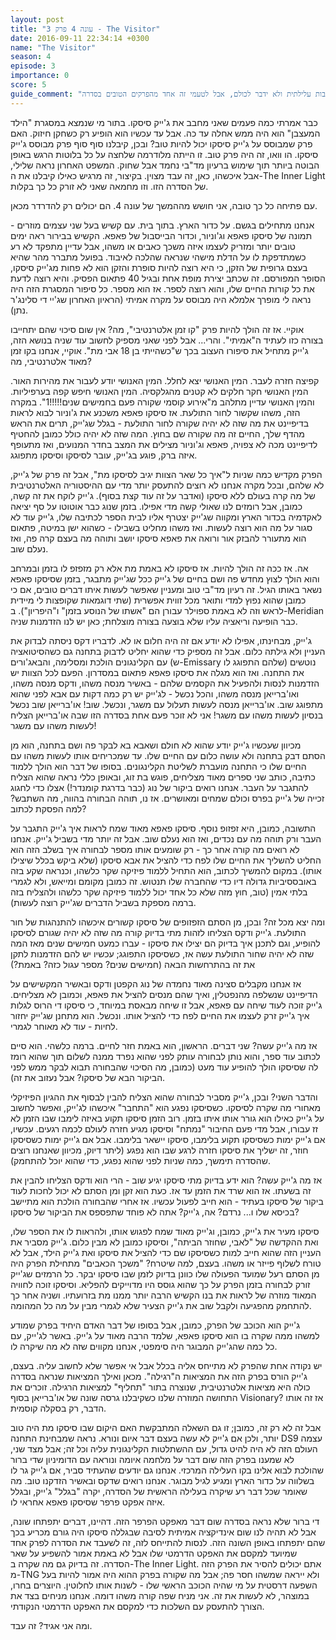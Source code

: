 ```yaml
---
layout: post
title: "עונה 4 פרק 3 - The Visitor"
date: 2016-09-11 22:34:14 +0300
name: "The Visitor"
season: 4
episode: 3
importance: 0
score: 5
guide_comment: "נטול כל חשיבות עלילתית ולא ידבר לכולם, אבל לטעמי זה אחד מהפרקים הטובים בסדרה"
---
```

כבר אמרתי כמה פעמים שאני מחבב את ג'ייק סיסקו. בתור מי שנמצא במסגרת "הילד המעצבן" הוא היה ממש אחלה עד כה. אבל עד עכשיו הוא הופיע רק כשחקן חיזוק. האם פרק שמבוסס על ג'ייק סיסקו יכול להיות טוב? ובכן, קיבלנו סוף סוף פרק מבוסס ג'ייק סיסקו. הו וואו, זה היה פרק טוב. זו הייתה מלודרמה שלחצה על כל בלוטות הרגש באופן הבוטה ביותר תוך שימוש ברעיון מד"בי נחמד אבל שחוק. המשפט האחרון נראה שלילי, אבל איכשהו, כאן, זה עבד מצוין. בקיצור, זה מרגיש כאילו קיבלנו את ה-The Inner Light של הסדרה הזו. וזו מחמאה שאני לא זורק כל כך בקלות.

עם פתיחה כל כך טובה, אני חושש מההמשך של עונה 4. הם יכולים רק להדרדר מכאן.

אנחנו מתחילים בגשם. על כדור הארץ. בתוך בית. עם קשיש בעל שני עצמים מוזרים - תמונה של סיסקו פאפא וג'וניור, וכדור הבייסבול של פאפא. הקשיש בבירור ראה ימים טובים יותר ומזריק לעצמו איזה משכך כאבים או משהו, אבל עדיין מתפקד לא רע כשמתדפקת לו על הדלת מישהי שנראה שהלכה לאיבוד. בפועל מתברר מהר שהיא בעצם גרופית של הזקן, כי היא רוצה להיות סופרת והזקן הוא לא פחות מג'ייק סיסקו, הסופר המפורסם. זה שכתב יצירת מופת אחת ובגיל 40 פתאום הפסיק. והיא רוצה לדעת את כל קורות החיים שלו, והוא רוצה לספר. אז הוא מספר. כל סיפור המסגרת הזה היה נראה לי מופרך אלמלא היה מבוסס על מקרה אמיתי (הראיון האחרון שג'יי די סלינג'ר נתן).

אוקיי. אז זה הולך להיות פרק "קו זמן אלטרנטיבי", מה? אין שום סיכוי שהם יתחייבו בצורה כזו לעתיד ה"אמיתי". והרי... אבל לפני שאני מספיק לחשוב עוד שניה בנושא הזה, ג'ייק מתחיל את סיפורו העצוב בכך ש"כשהייתי בן 18 אבי מת". אוקיי, אנחנו בקו זמן מאוד אלטרנטיבי, מה?

קפיצה חזרה לעבר. המין האנושי יצא לחלל. המין האנושי יודע לעבור את מהירות האור. המין האנושי חקר חלקים לא קטנים מהגלקסיה. המין האנושי חיפש קפה בערפיליות. והמין האנושי עדיין מתלהב מ"אירוע קוסמי שקורה פעם בחמישים שנים!!!!!1". במקרה הזה, משהו שקשור לחור התולעת. אז סיסקו פאפא משכנע את ג'וניור לבוא לראות בדיפיינט את מה שזה לא יהיה שקורה לחור התולעת - בגלל שג'ייק, תרים את הראש מהדף שלך, החיים זה מה שקורה שם בחוץ. המה שזה לא יהיה כולל כמובן להחטיף לדיפיינט מכה לא צפויה, פאפא וג'וניור מצילים את המצב בחדר המנועים, ואז מתעופף איזה ברק, פוגע בג'ייק, עובר לסיסקו וסיסקו מתפוגג.

הפרק מקדיש כמה שניות ל"איך כל שאר הצוות יגיב לסיסקו מת", אבל זה פרק של ג'ייק, לא שלהם, ובכל מקרה אנחנו לא רוצים להתעסק יותר מדי עם ההיסטוריה האלטרנטיבית של מה קרה בעולם ללא סיסקו (ואדבר על זה עוד קצת בסוף). ג'ייק לוקח את זה קשה, כמובן, אבל רומזים לנו שאולי קשה מדי אפילו. בזמן שנוג כבר אוטוטו על סף יציאה לאקדמיה בכדור הארץ ומקווה שג'ייק יצטרף אליו לבית הספר לכתיבה שלו, ג'ייק עוד לא סגור על מה הוא רוצה לעשות. ואז משהו מחליט בשבילו - כשהוא ישן במיטה, פתאום הוא מתעורר להבזק אור ורואה את פאפא סיסקו יושב ותוהה מה בעצם קרה פה, ואז נעלם שוב.

אה. אז ככה זה הולך להיות. אז סיסקו לא באמת מת אלא רק מזפזפ לו בזמן ובמרחב והוא הולך לצוץ מחדש פה ושם בחיים של ג'ייק ככל שג'ייק מתבגר, בזמן שסיסקו פאפא נשאר באותו הגיל. זה רעיון מד"בי טוב ומעניין שאפשר לעשות איתו דברים טובים, אם כי כמובן שהוא נפוץ למדי ותואר מכל זווית אפשרית (שתי דוגמאות שקופצות לי מיידית לראש וזה לא באמת ספוילר עבורן הם "אשתו של הנוסע בזמן" ו"היפריון"). ב-Meridian כבר הופיעה וריאציה עליו שלא בוצעה בצורה מוצלחת; כאן יש לנו הזדמנות שניה.

ג'ייק, מבחינתו, אפילו לא יודע אם זה היה חלום או לא. לדבריו דקס ניסתה לבדוק את העניין ולא גילתה כלום. אבל זה מספיק כדי שהוא יחליט לדבוק בתחנה גם כשהסיטואציה עם הקלינגונים הולכת ומסלימה, והבאג'ורים (ש-Emissary שלהם התפוגג לו) נוטשים את התחנה. ואז הוא מגלה את סיסקו פאפא פתאום במסדרון. הפעם לכל הצוות יש הזדמנות לנסות ולהפעיל את הקסמים שלהם - באשיר מנסה משהו, ודקס מנסה משהו, ואו'ברייאן מנסה משהו, והכל נכשל - לג'ייק יש רק כמה דקות עם אבא לפני שהוא מתפוגג שוב. או'ברייאן מנסה לעשות תעלול עם משגר, ונכשל. שוב! או'ברייאן שוב נכשל בנסיון לעשות משהו עם משגר! אני לא זוכר פעם אחת בסדרה הזו שבה או'ברייאן הצליח לעשות משהו עם משגר!

מכיוון שעכשיו ג'ייק יודע שהוא לא חולם ושאבא בא לבקר פה ושם בתחנה, הוא מן הסתם דבק בתחנה ולא עושה כלום עם החיים שלו. עד שמכריחים אותו לעשות משהו עם החיים שלו כי התחנה מועברת לשליטת הקלינגונים. בסופו של דבר הוא הולך ללמוד כתיבה, כותב שני ספרים מאוד מצליחים, פוגש בת זוג, ובאופן כללי נראה שהוא הצליח להתגבר על העבר. אנחנו רואים ביקור של נוג (כבר בדרגת קומנדר!) אצלו כדי לחגוג זכייה של ג'ייק בפרס וכולם שמחים ומאושרים. אז נו, תוהה הבחורה בהווה, מה השתבש? למה הפסקת לכתוב?

התשובה, כמובן, היא זפזופ נוסף. סיסקו פאפא מאוד שמח לראות איך ג'ייק התגבר על העבר ורק תוהה מה עם נכדים, ואז הוא נעלם שוב. אבל זה יותר מדי בשביל ג'ייק. אנחנו לא רואים מה קורה אחר כך - רק שומעים אותו מספר לבחורה איך בשלב הזה הוא החליט להשליך את החיים שלו לפח כדי להציל את אבא סיסקו (שלא ביקש בכלל שיצילו אותו). במקום להמשיך לכתוב, הוא התחיל ללמוד פיזיקה שקר כלשהו, וכנראה שקע בזה באובססיביות גדולה דיו כדי שהחברה שלו תנטוש. זה כמובן מקומם ומייאש, ולא לגמרי בלתי אמין (טוב, חוץ מזה שלא כל אחד יכול ללמוד פיזיקה שקר כלשהו ולהצליח בזה ברמה מספקת בשביל הדברים שג'ייק רוצה לעשות).

ומה יצא מכל זה? ובכן, מן הסתם הזפזופים של סיסקו קשורים איכשהו להתנהגות של חור התולעת. ג'ייק ודקס הצליחו לזהות מתי בדיוק קורה מה שזה לא יהיה שגורם לסיסקו להופיע, וגם לתכנן איך בדיוק הם יצילו את סיסקו - עברו כמעט חמישים שנים מאז המה שזה לא יהיה שחור התולעת עשה אז, כשסיסקו התפוגג; עכשיו יש להם הזדמנות לתקן את זה בהתרחשות הבאה (חמישים שנים? מספר עגול כזה? באמת?)

אז אנחנו מקבלים סצינה מאוד נחמדה של נוג הקפטן ודקס ובאשיר המקשישים על הדיפיינט שנשלפה מהנפטלין, ואיך שהם מנסים להציל את פאפא, וכמובן לא מצליחים. ג'ייק זוכה לעוד שיחה עם פאפא, אבל זו שיחה מבאסת במיוחד, כי סיסקו די הרוס לגלות איך ג'ייק זרק לעצמו את החיים לפח כדי להציל אותו. ונכשל. הוא מתחנן שג'ייק יחזור לחיות - עוד לא מאוחר לגמרי.

אז מה ג'ייק עשה? שני דברים. הראשון, הוא באמת חזר לחיים. ברמה כלשהי. הוא סיים לכתוב עוד ספר, והוא נותן לבחורה עותק לפני שהוא נפרד ממנה לשלום תוך שהוא רומז לה שסיסקו הולך להופיע עוד מעט (כמובן, מה הסיכוי שהבחורה תבוא לבקר ממש לפני הביקור הבא של סיסקו? אבל נעזוב את זה).

והדבר השני? ובכן, ג'ייק מסביר לבחורה שהוא הצליח להבין לבסוף את ההגיון הפיזיקלי מאחורי מה שקרה לסיסקו. כשסיסקו נפגע הוא "התחבר" איכשהו לג'ייק, ואפשר לחשוב על ג'ייק כאילו הוא גורר אותו איתו בזמן. רוב הזמן סיסקו תקוע באיזה לימבו שבו הזמן לא זז עבורו, אבל מדי פעם החיבור "נמתח" וסיסקו מגיע חזרה לעולם לכמה רגעים. עכשיו, אם ג'ייק ימות כשסיסקו תקוע בלימבו, סיסקו יישאר בלימבו. אבל אם ג'ייק ימות כשסיסקו חוזר, זה ישליך את סיסקו חזרה לרגע שבו הוא נפגע (ליתר דיוק, מכיוון שאנחנו רוצים שהסדרה תימשך, כמה שניות לפני שהוא נפגע, כדי שהוא יוכל להתחמק).

אז מה ג'ייק עשה? הוא ידע בדיוק מתי סיסקו יגיע שוב - הרי הוא ודקס הצליחו להבין את זה בשעתו. אז הוא שרד את הזמן עד אז. כעת הוא זקן ומן הסתם לא יכול לחכות לעוד ביקור של סיסקו בעתיד - הוא חייב לפעול עכשיו. אז אחרי שהבחורה הולכת הוא מתיישב בכיסא שלו ו... נרדם? אה, ג'ייק? אתה לא פוחד שתפספס את הביקור של סיסקו?

סיסקו מעיר את ג'ייק, כמובן, וג'ייק מאוד שמח לפגוש אותו, ולהראות לו את הספר שלו, ואת ההקדשה של "לאבי, שחוזר הביתה", וסיסקו כמובן לא מבין כלום. ג'ייק מסביר את העניין הזה שהוא חייב למות כשסיסקו שם כדי להציל את סיסקו ואת ג'ייק הילד, אבל לא טורח לשלוף פייזר או משהו. בעצם, למה שיטרח? "משכך הכאבים" מתחילת הפרק היה מן הסתם רעל שמועד הפעולה שלו כוונן בדיוק לזמן שבו סיסקו יבקר. כל הרמזים שג'ייק זורק לבחורה בזמן הפרק על כך שהוא גוסס היו מדוייקים להפליא. וסיסקו זוכה לחוויה המאוד מוזרה של לראות את בנו הקשיש הרבה יותר ממנו מת בזרועתיו. ושניה אחר כך להתחמק מהפגיעה ולקבל שוב את ג'ייק הצעיר שלא לגמרי מבין על מה כל המהומה.

ג'ייק הוא הכוכב של הפרק, כמובן, אבל בסופו של דבר האדם היחיד בפרק שמודע למשהו ממה שקרה בו הוא סיסקו פאפא, שלמד הרבה מאוד על ג'ייק. באשר לג'ייק, עם כל כמה שהג'ייק המבוגר היה סימפטי, אנחנו מקווים שזה לא מה שיקרה לו.

יש נקודה אחת שהפרק לא מתייחס אליה בכלל אבל אי אפשר שלא לחשוב עליה. בעצם, ג'ייק הורס בפרק הזה את המציאות ה"רגילה". מכאן ואילך המציאות שנראה בסדרה כולה היא מציאות אלטרנטיבית, שנוצרה בתור "תחליף" למציאות הרגילה. זוכרים את התחושה המוזרה שלנו כשקיבלנו גרסה שונה של או'ברייאן בסוף Visionary? אז זה אותו הדבר, רק בסקלה קוסמית.

אבל זה לא רק זה, כמובן; זו גם השאלה המתבקשת האם היקום שבו סיסקו מת היה טוב יותר, ולכן אם ג'ייק לא עשה בעצם דבר איום ונורא. נראה שמבחינת התחנה DS9 עצמה העולם הזה לא היה להיט גדול, עם ההשתלטות הקלינגונית עליה וכל זה; אבל מצד שני, לא שמענו בפרק הזה שום דבר על מלחמה איומה ונוראה עם הדומיניון שדי ברור שהולכת לבוא אלינו בקו העלילה המרכזי. אנחנו גם יודעים שהעתיד סביר, אם ג'ייק גר לו בשלווה על כדור הארץ ומגיע לגיל מבוגר. אנחנו רואים שדקס ובאשיר הזדקנו טוב. מה שאומר שכל דבר רע שיקרה בעלילה הראשית של הסדרה, יקרה "בגלל" ג'ייק, ובגלל איזה אפקט פרפר שסיסקו פאפא אחראי לו.

די ברור שלא נראה בסדרה שום דבר מאפקט הפרפר הזה. דהיינו, דברים יתפתחו שונה, אבל לא תהיה לנו שום אינדיקציה אמיתית לסיבה שבגללה סיסקו היה גורם מכריע בכך שהם יתפתחו באופן השונה הזה. לנסות להתייחס לזה, זה לשעבד את הסדרה לפרק אחד שמיועד למקסם את האפקט הדרמטי שלו אבל לא באמת אמור להשפיע על שאר הסדרה. זה בדיוק גם מה שקרה ב-The Inner Light. אתם יכולים להסיר את הפרק הזה מ-TNG ולא ייראה שמשהו חסר פה; אבל מה שקורה בפרק ההוא היה אמור להיות בעל השפעה דרסטית על מי שהיה הכוכב הראשי שלו - לשנות אותו לחלוטין. היוצרים בחרו, במוצהר, לא לעשות את זה. אני מניח שפה קורה משהו דומה. אנחנו מניחים בצד את הצורך להתעסק עם השלכות כדי למקסם את האפקט הדרמטי הנקודתי.

ומה אני אגיד? זה עבד.
